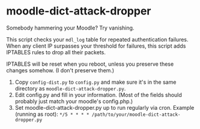 moodle-dict-attack-dropper
==========================

Somebody hammering your Moodle? Try vanishing.

This script checks your ```mdl_log``` table for repeated authentication failures. When any client IP surpasses your threshold for failures, this script adds IPTABLES rules to drop all their packets.

IPTABLES will be reset when you reboot, unless you preserve these changes somehow. (I don't preserve them.)

1. Copy ```config-dist.py``` to ```config.py``` and make sure it's in the same directory as ```moodle-dict-attack-dropper.py```.
2. Edit config.py and fill in your information. (Most of the fields should probably just match your moodle's config.php.)
3. Set moodle-dict-attack-dropper.py up to run regularly via cron. Example (running as root): ```*/5 * * * * /path/to/your/moodle-dict-attack-dropper.py```
